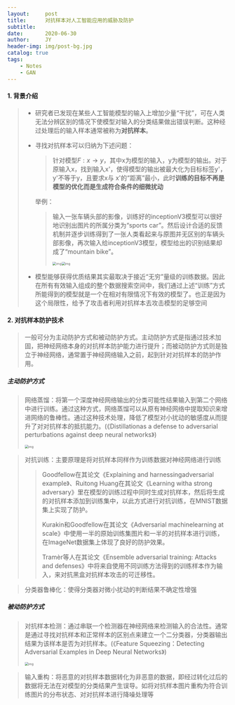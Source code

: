```yaml
---
layout:     post
title:      对抗样本对人工智能应用的威胁及防护
subtitle:   
date:       2020-06-30
author:     JY
header-img: img/post-bg.jpg
catalog: true
tags:
    - Notes
    - GAN
---
```




#### 1. 背景介绍

> - 研究者已发现在某些人工智能模型的输入上增加少量“干扰”，可在人类无法分辨区别的情况下使模型对输入的分类结果做出错误判断。这种经过处理后的输入样本通常被称为**对抗样本**。
>
> - 寻找对抗样本可以归纳为下述问题：
>
>   > 针对模型$F:x \rightarrow y$，其中x为模型的输入，y为模型的输出。对于原输入x，找到输入x'，使得模型的输出被最大化为目标标签y'，y'不等于y，且要求x与 x'的“距离”最小，此时**训练的目标不再是模型的优化而是生成符合条件的细微扰动**
>   
>   举例：
>   
>   >  输入一张车辆头部的影像，训练好的inceptionV3模型可以很好地识别出图片的所属分类为“sports car”。然后设计合适的反馈机制并逐步训练得到了一张人类看起来与原图并无区别的车辆头部影像，再次输入给inceptionV3模型，模型给出的识别结果却成了“mountain bike”。
>   >
>   > <img src="https://github.com/ZJU-CVs/zju-cvs.github.io/raw/master/img/notes/adversarial-sample/1.png" alt="img" style="zoom:50%;" /><img src="https://github.com/ZJU-CVs/zju-cvs.github.io/raw/master/img/notes/adversarial-sample/2.png" alt="img" style="zoom:50%;" />
>
> - 模型能够获得优质结果其实最取决于接近“无穷”量级的训练数据。因此在所有有效输入组成的整个数据搜索空间中，我们通过上述“训练”方式所能得到的模型就是一个在相对有限情况下有效的模型了。也正是因为这个局限性，给予了攻击者利用对抗样本去攻击模型的足够空间



#### 2. 对抗样本防护技术

> 一般可分为主动防护方式和被动防护方式。主动防护方式是指通过技术加固，把神经网络本身的对抗样本防护能力进行提升；而被动防护方式则是独立于神经网络，通常置于神经网络输入之前，起到针对对抗样本的防护作用。
>
> 

##### **主动防护方式**

> 网络蒸馏：将第一个深度神经网络输出的分类可能性结果输入到第二个网络中进行训练。通过这种方式，网络蒸馏可以从原有神经网络中提取知识来增进网络的鲁棒性。通过这种技术处理，降低了模型对小扰动的敏感度从而提升了对对抗样本的抵抗能力。(《Distillationas a defense to adversarial perturbations against deep neural networks》)
>
> <img src="https://github.com/ZJU-CVs/zju-cvs.github.io/raw/master/img/notes/adversarial-sample/3.png" alt="img" style="zoom:50%;" />
>
> 



> 对抗训练：主要原理是将对抗样本同样作为训练数据对神经网络进行训练
>
> > Goodfellow在其论文《Explaining and harnessingadversarial example》、Ruitong Huang在其论文《Learning witha strong adversary》里在模型的训练过程中同时生成对抗样本，然后将生成的对抗样本添加到训练集中，以此方式进行对抗训练，在MNIST数据集上实现了防护。         
> >
> > Kurakin和Goodfellow在其论文《Adversarial machinelearning at scale》中使用一半的原始训练集图片和一半的对抗样本进行训练，在ImageNet数据集上体现了良好的防护效果。        
> >
> > Tramèr等人在其论文《Ensemble adversarial training: Attacks and defenses》中将来自使用不同训练方法得到的训练样本作为输入，来对抗黑盒对抗样本攻击的可迁移性。



> 分类器鲁棒化：使得分类器对微小扰动的判断结果不确定性增强



##### **被动防护方式**

> 对抗样本检测：通过串联一个检测器在神经网络来检测输入的合法性。通常是通过寻找对抗样本和正常样本的区别点来建立一个二分类器，分类器输出结果为该样本是否为对抗样本。(《Feature Squeezing：Detecting Adversarial Examples in Deep Neural Networks》)
>
> <img src="https://github.com/ZJU-CVs/zju-cvs.github.io/raw/master/img/notes/adversarial-sample/4.png" alt="img" style="zoom:50%;" />



> 输入重构：将恶意的对抗样本数据转化为非恶意的数据，即经过转化过后的数据将无法在对模型的分类结果产生误导。如将对抗样本图片重构为符合训练图片的分布状态、对对抗样本进行降噪处理等

